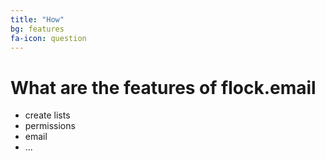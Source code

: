 ```yaml
---
title: "How"
bg: features
fa-icon: question
---
```


# What are the features of flock.email

- create lists
- permissions
- email
- ...
